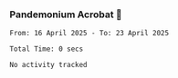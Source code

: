 ### Pandemonium Acrobat 🤸

<!--START_SECTION:waka-->

```all_time
From: 16 April 2025 - To: 23 April 2025

Total Time: 0 secs

No activity tracked
```

<!--END_SECTION:waka-->
